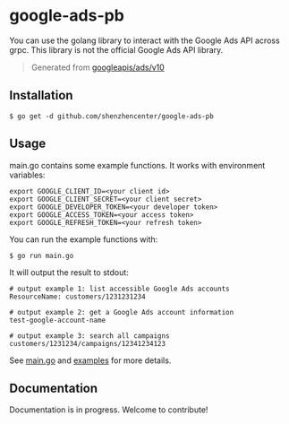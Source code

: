 # google-ads-pb

You can use the golang library to interact with the Google Ads API across grpc. This library is not the official Google Ads API library.

> Generated from [googleapis/ads/v10](https://github.com/googleapis/googleapis/tree/master/google/ads/googleads/v10)

## Installation

```
$ go get -d github.com/shenzhencenter/google-ads-pb
```

## Usage

main.go contains some example functions. It works with environment variables:

```
export GOOGLE_CLIENT_ID=<your client id>
export GOOGLE_CLIENT_SECRET=<your client secret>
export GOOGLE_DEVELOPER_TOKEN=<your developer token>
export GOOGLE_ACCESS_TOKEN=<your access token>
export GOOGLE_REFRESH_TOKEN=<your refresh token>
```

You can run the example functions with:

```
$ go run main.go
```

It will output the result to stdout:

```
# output example 1: list accessible Google Ads accounts
ResourceName: customers/1231231234

# output example 2: get a Google Ads account information
test-google-account-name

# output example 3: search all campaigns
customers/1231234/campaigns/12341234123
```

See [main.go](https://github.com/shenzhencenter/google-ads-pb/blob/main/main.go) and [examples](https://github.com/shenzhencenter/google-ads-pb/tree/main/examples) for more details.

## Documentation

Documentation is in progress. Welcome to contribute!
